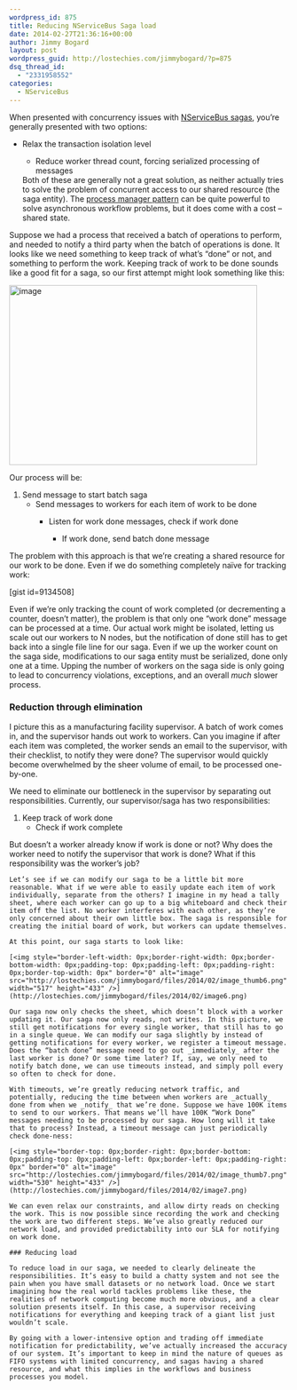 ```yaml
---
wordpress_id: 875
title: Reducing NServiceBus Saga load
date: 2014-02-27T21:36:16+00:00
author: Jimmy Bogard
layout: post
wordpress_guid: http://lostechies.com/jimmybogard/?p=875
dsq_thread_id:
  - "2331958552"
categories:
  - NServiceBus
---
```

When presented with concurrency issues with [NServiceBus sagas](http://particular.net/articles/sagas-in-nservicebus), you’re generally presented with two options:

  * Relax the transaction isolation level 
      * Reduce worker thread count, forcing serialized processing of messages</ul> 
    Both of these are generally not a great solution, as neither actually tries to solve the problem of concurrent access to our shared resource (the saga entity). The [process manager pattern](http://www.enterpriseintegrationpatterns.com/ProcessManager.html) can be quite powerful to solve asynchronous workflow problems, but it does come with a cost – shared state.
    
    Suppose we had a process that received a batch of operations to perform, and needed to notify a third party when the batch of operations is done. It looks like we need something to keep track of what’s “done” or not, and something to perform the work. Keeping track of work to be done sounds like a good fit for a saga, so our first attempt might look something like this:
    
    [<img style="border-left-width: 0px;border-right-width: 0px;border-bottom-width: 0px;padding-top: 0px;padding-left: 0px;padding-right: 0px;border-top-width: 0px" border="0" alt="image" src="http://lostechies.com/jimmybogard/files/2014/02/image_thumb5.png" width="447" height="324" />](http://lostechies.com/jimmybogard/files/2014/02/image5.png)
    
    Our process will be:
    
      1. Send message to start batch saga 
          * Send messages to workers for each item of work to be done 
              * Listen for work done messages, check if work done 
                  * If work done, send batch done message</ol> 
                The problem with this approach is that we’re creating a shared resource for our work to be done. Even if we do something completely naïve for tracking work:
                
                [gist id=9134508]
                
                Even if we’re only tracking the count of work completed (or decrementing a counter, doesn’t matter), the problem is that only one “work done” message can be processed at a time. Our actual work might be isolated, letting us scale out our workers to N nodes, but the notification of done still has to get back into a single file line for our saga. Even if we up the worker count on the saga side, modifications to our saga entity must be serialized, done only one at a time. Upping the number of workers on the saga side is only going to lead to concurrency violations, exceptions, and an overall _much_ slower process.
                
                ### 
                
                ### Reduction through elimination
                
                I picture this as a manufacturing facility supervisor. A batch of work comes in, and the supervisor hands out work to workers. Can you imagine if after each item was completed, the worker sends an email to the supervisor, with their checklist, to notify they were done? The supervisor would quickly become overwhelmed by the sheer volume of email, to be processed one-by-one.
                
                We need to eliminate our bottleneck in the supervisor by separating out responsibilities. Currently, our supervisor/saga has two responsibilities:
                
                  1. Keep track of work done 
                      * Check if work complete</ol> 
                    But doesn’t a worker already know if work is done or not? Why does the worker need to notify the supervisor that work is done? What if this responsibility was the worker’s job?
                    
                    Let’s see if we can modify our saga to be a little bit more reasonable. What if we were able to easily update each item of work individually, separate from the others? I imagine in my head a tally sheet, where each worker can go up to a big whiteboard and check their item off the list. No worker interferes with each other, as they’re only concerned about their own little box. The saga is responsible for creating the initial board of work, but workers can update themselves.
                    
                    At this point, our saga starts to look like:
                    
                    [<img style="border-left-width: 0px;border-right-width: 0px;border-bottom-width: 0px;padding-top: 0px;padding-left: 0px;padding-right: 0px;border-top-width: 0px" border="0" alt="image" src="http://lostechies.com/jimmybogard/files/2014/02/image_thumb6.png" width="517" height="433" />](http://lostechies.com/jimmybogard/files/2014/02/image6.png)
                    
                    Our saga now only checks the sheet, which doesn’t block with a worker updating it. Our saga now only reads, not writes. In this picture, we still get notifications for every single worker, that still has to go in a single queue. We can modify our saga slightly by instead of getting notifications for every worker, we register a timeout message. Does the “batch done” message need to go out _immediately_ after the last worker is done? Or some time later? If, say, we only need to notify batch done, we can use timeouts instead, and simply poll every so often to check for done.
                    
                    With timeouts, we’re greatly reducing network traffic, and potentially, reducing the time between when workers are _actually_ done from when we _notify_ that we’re done. Suppose we have 100K items to send to our workers. That means we’ll have 100K “Work Done” messages needing to be processed by our saga. How long will it take that to process? Instead, a timeout message can just periodically check done-ness:
                    
                    [<img style="border-top: 0px;border-right: 0px;border-bottom: 0px;padding-top: 0px;padding-left: 0px;border-left: 0px;padding-right: 0px" border="0" alt="image" src="http://lostechies.com/jimmybogard/files/2014/02/image_thumb7.png" width="530" height="433" />](http://lostechies.com/jimmybogard/files/2014/02/image7.png)
                    
                    We can even relax our constraints, and allow dirty reads on checking the work. This is now possible since recording the work and checking the work are two different steps. We’ve also greatly reduced our network load, and provided predictability into our SLA for notifying on work done.
                    
                    ### Reducing load
                    
                    To reduce load in our saga, we needed to clearly delineate the responsibilities. It’s easy to build a chatty system and not see the pain when you have small datasets or no network load. Once we start imagining how the real world tackles problems like these, the realities of network computing become much more obvious, and a clear solution presents itself. In this case, a supervisor receiving notifications for everything and keeping track of a giant list just wouldn’t scale.
                    
                    By going with a lower-intensive option and trading off immediate notification for predictability, we’ve actually increased the accuracy of our system. It’s important to keep in mind the nature of queues as FIFO systems with limited concurrency, and sagas having a shared resource, and what this implies in the workflows and business processes you model.